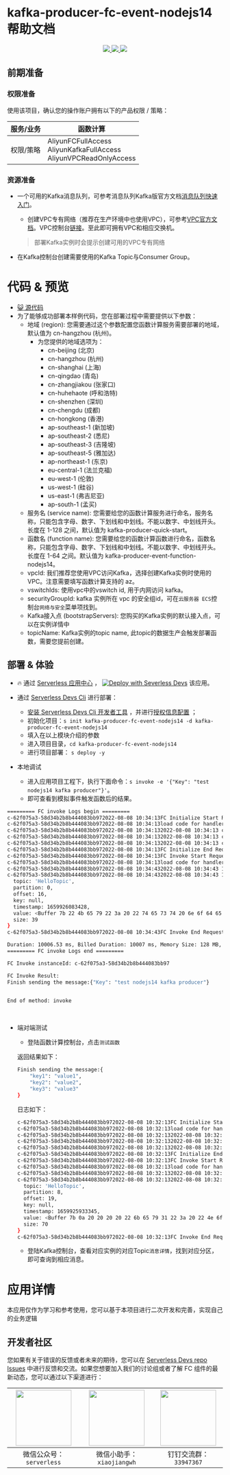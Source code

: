 # kafka-producer-fc-event-nodejs14 帮助文档

<p align="center" class="flex justify-center">
    <a href="https://www.serverless-devs.com" class="ml-1">
    <img src="http://editor.devsapp.cn/icon?package=FCToODPSSamplePython3&type=packageType">
  </a>
  <a href="http://www.devsapp.cn/details.html?name=FCToODPSSamplePython3" class="ml-1">
    <img src="http://editor.devsapp.cn/icon?package=FCToODPSSamplePython3&type=packageVersion">
  </a>
  <a href="http://www.devsapp.cn/details.html?name=FCToODPSSamplePython3" class="ml-1">
    <img src="http://editor.devsapp.cn/icon?package=FCToODPSSamplePython3&type=packageDownload">
  </a>
</p>


## 前期准备

### 权限准备

使用该项目，确认您的操作账户拥有以下的产品权限 / 策略：


| 服务/业务 | 函数计算                                                     |
| --------- | ------------------------------------------------------------ |
| 权限/策略 | AliyunFCFullAccess<br/>AliyunKafkaFullAccess<br/>AliyunVPCReadOnlyAccess |


### 资源准备

  * 一个可用的Kafka消息队列，可参考消息队列Kafka版官方文档[消息队列快速入门](https://help.aliyun.com/document_detail/99949.html)。

    - 创建VPC专有网络（推荐在生产环境中也使用VPC），可参考[VPC官方文档](https://help.aliyun.com/document_detail/65398.htm?spm=a2c4g.11186623.0.0.61be4c9d4aGfpg#task-1012575)。VPC控制台[链接](https://vpcnext.console.aliyun.com/)。至此即可拥有VPC和相应交换机。

    > 部署Kafka实例时会提示创建可用的VPC专有网络

  * 在Kafka控制台创建需要使用的Kafka Topic与Consumer Group。

# 代码 & 预览

- [ :smiley_cat:  源代码](https://github.com/devsapp/)
- 为了能够成功部署本样例代码，您在部署过程中需要提供以下参数：
  - 地域 (region): 您需要通过这个参数配置您函数计算服务需要部署的地域，默认值为 cn-hangzhou (杭州)。
    - 为您提供的地域选项为：
      - cn-beijing (北京)
      - cn-hangzhou (杭州)
      - cn-shanghai (上海)
      - cn-qingdao (青岛)
      - cn-zhangjiakou (张家口)
      - cn-huhehaote (呼和浩特)
      - cn-shenzhen (深圳)
      - cn-chengdu (成都)
      - cn-hongkong (香港)
      - ap-southeast-1 (新加坡)
      - ap-southeast-2 (悉尼)
      - ap-southeast-3 (吉隆坡)
      - ap-southeast-5 (雅加达)
      - ap-northeast-1 (东京)
      - eu-central-1 (法兰克福)
      - eu-west-1 (伦敦)
      - us-west-1 (硅谷)
      - us-east-1 (弗吉尼亚)
      - ap-south-1 (孟买)
  - 服务名 (service name): 您需要给您的函数计算服务进行命名，服务名称，只能包含字母、数字、下划线和中划线。不能以数字、中划线开头。长度在 1-128 之间，默认值为 kafka-producer-quick-start。
  - 函数名 (function name): 您需要给您的函数计算函数进行命名，函数名称，只能包含字母、数字、下划线和中划线。不能以数字、中划线开头。长度在 1-64 之间。默认值为 kafka-producer-event-function-nodejs14。
  - vpcId: 我们推荐您使用VPC访问Kafka，选择创建Kafka实例时使用的VPC。注意需要填写函数计算支持的 az。
  - vswitchIds:  使用vpc中的vswitch id, 用于内网访问 kafka。
  - securityGroupId:  kafka 实例所在 vpc 的安全组id，可在`云服务器 ECS`控制台`网络与安全`菜单项找到。
  - Kafka接入点 (bootstrapServers): 您购买的Kafka实例的默认接入点，可以在实例详情中
  - topicName: Kafka实例的topic name, 此topic的数据生产会触发部署函数，需要您提前创建。

</codepre>

<deploy>

## 部署 & 体验

<appcenter>

-  :fire:  通过 [Serverless 应用中心](https://fcnext.console.aliyun.com/applications/create?template=kafka-producer-fc-event-nodejs14) ，
   [![Deploy with Severless Devs](https://img.alicdn.com/imgextra/i1/O1CN01w5RFbX1v45s8TIXPz_!!6000000006118-55-tps-95-28.svg)](https://fcnext.console.aliyun.com/applications/create?template=kafka-producer-fc-event-nodejs14)  该应用。

</appcenter>

- 通过 [Serverless Devs Cli](https://www.serverless-devs.com/serverless-devs/install) 进行部署：

  - [安装 Serverless Devs Cli 开发者工具](https://www.serverless-devs.com/serverless-devs/install) ，并进行[授权信息配置](https://www.serverless-devs.com/fc/config) ；
  - 初始化项目：`s init kafka-producer-fc-event-nodejs14 -d kafka-producer-fc-event-nodejs14`
  - 填入在以上模块介绍的参数
  - 进入项目目录，`cd kafka-producer-fc-event-nodejs14`
  - 进行项目部署： `s deploy -y`
- 本地调试
  - 进入应用项目工程下，执行下面命令：`s invoke -e '{"Key": "test nodejs14 kafka producer"}'`。
  - 即可查看到模拟事件触发函数后的结果。

```bash
========= FC invoke Logs begin =========
c-62f075a3-58d34b2b8b444083bb972022-08-08 10:34:13FC Initialize Start RequestId: c47410a0-ada0-45d8-863f-a9343feaa47e
c-62f075a3-58d34b2b8b444083bb972022-08-08 10:34:13load code for handler:index.initialize
c-62f075a3-58d34b2b8b444083bb972022-08-08 10:34:132022-08-08 10:34:13 c47410a0-ada0-45d8-863f-a9343feaa47e [verbose] Servers:  alikafka-pre-cn-7mz2sr1xa00c-1-vpc.alikafka.aliyuncs.com:9092
c-62f075a3-58d34b2b8b444083bb972022-08-08 10:34:132022-08-08 10:34:13 c47410a0-ada0-45d8-863f-a9343feaa47e [verbose] TopicName:  HelloTopic
c-62f075a3-58d34b2b8b444083bb972022-08-08 10:34:132022-08-08 10:34:13 c47410a0-ada0-45d8-863f-a9343feaa47e [verbose] connect ok
c-62f075a3-58d34b2b8b444083bb972022-08-08 10:34:13FC Initialize End RequestId: c47410a0-ada0-45d8-863f-a9343feaa47e
c-62f075a3-58d34b2b8b444083bb972022-08-08 10:34:13FC Invoke Start RequestId: c47410a0-ada0-45d8-863f-a9343feaa47e
c-62f075a3-58d34b2b8b444083bb972022-08-08 10:34:13load code for handler:index.handler
c-62f075a3-58d34b2b8b444083bb972022-08-08 10:34:432022-08-08 10:34:43 1c233449-024d-4a67-8e7f-83fe3bab6bac [verbose] delivery-report err:  null
c-62f075a3-58d34b2b8b444083bb972022-08-08 10:34:432022-08-08 10:34:43 1c233449-024d-4a67-8e7f-83fe3bab6bac [verbose] delivery-report content:  {
  topic: 'HelloTopic',
  partition: 0,
  offset: 16,
  key: null,
  timestamp: 1659926083428,
  value: <Buffer 7b 22 4b 65 79 22 3a 20 22 74 65 73 74 20 6e 6f 64 65 6a 73 31 34 20 6b 61 66 6b 61 20 70 72 6f 64 75 63 65 72 22 7d>,
  size: 39
}
c-62f075a3-58d34b2b8b444083bb972022-08-08 10:34:43FC Invoke End RequestId: 1c233449-024d-4a67-8e7f-83fe3bab6bac

Duration: 10006.53 ms, Billed Duration: 10007 ms, Memory Size: 128 MB, Max Memory Used: 52.28 MB
========= FC invoke Logs end =========

FC Invoke instanceId: c-62f075a3-58d34b2b8b444083bb97

FC Invoke Result:
Finish sending the message:{"Key": "test nodejs14 kafka producer"}


End of method: invoke
```

​		

- 端对端测试

  - 登陆函数计算控制台，点击`测试函数`
  
  返回结果如下：

  ```bash
  Finish sending the message:{
      "key1": "value1",
      "key2": "value2",
      "key3": "value3"
  }
  ```
  日志如下：
  
  ```bash
  c-62f075a3-58d34b2b8b444083bb972022-08-08 10:32:13FC Initialize Start RequestId: c47410a0-ada0-45d8-863f-a9343feaa47e
  c-62f075a3-58d34b2b8b444083bb972022-08-08 10:32:13load code for handler:index.initialize
  c-62f075a3-58d34b2b8b444083bb972022-08-08 10:32:132022-08-08 10:32:13 c47410a0-ada0-45d8-863f-a9343feaa47e [verbose] Servers:  alikafka-pre-cn-7mz2sr1xa00c-1-vpc.alikafka.aliyuncs.com:9092
  c-62f075a3-58d34b2b8b444083bb972022-08-08 10:32:132022-08-08 10:32:13 c47410a0-ada0-45d8-863f-a9343feaa47e [verbose] TopicName:  HelloTopic
  c-62f075a3-58d34b2b8b444083bb972022-08-08 10:32:132022-08-08 10:32:13 c47410a0-ada0-45d8-863f-a9343feaa47e [verbose] connect ok
  c-62f075a3-58d34b2b8b444083bb972022-08-08 10:32:13FC Initialize End RequestId: c47410a0-ada0-45d8-863f-a9343feaa47e
  c-62f075a3-58d34b2b8b444083bb972022-08-08 10:32:13FC Invoke Start RequestId: c47410a0-ada0-45d8-863f-a9343feaa47e
  c-62f075a3-58d34b2b8b444083bb972022-08-08 10:32:13load code for handler:index.handler
  c-62f075a3-58d34b2b8b444083bb972022-08-08 10:32:132022-08-08 10:32:13 c47410a0-ada0-45d8-863f-a9343feaa47e [verbose] delivery-report err:  null
  c-62f075a3-58d34b2b8b444083bb972022-08-08 10:32:132022-08-08 10:32:13 c47410a0-ada0-45d8-863f-a9343feaa47e [verbose] delivery-report content:  {
    topic: 'HelloTopic',
    partition: 8,
    offset: 19,
    key: null,
    timestamp: 1659925933345,
    value: <Buffer 7b 0a 20 20 20 20 22 6b 65 79 31 22 3a 20 22 4e 6f 64 65 6a 73 31 34 22 2c 0a 20 20 20 20 22 6b 65 79 32 22 3a 20 22 76 61 6c 75 65 32 22 2c 0a 20 20 ... 20 more bytes>,
    size: 70
  }
  c-62f075a3-58d34b2b8b444083bb972022-08-08 10:32:13FC Invoke End RequestId: c47410a0-ada0-45d8-863f-a9343feaa47e
  ```
  
  - 登陆Kafka控制台，查看对应实例的对应Topic`消息详情`，找到对应分区，即可查询到相应消息。
  
  

</deploy>

<appdetail id="flushContent">

# 应用详情



本应用仅作为学习和参考使用，您可以基于本项目进行二次开发和完善，实现自己的业务逻辑



</appdetail>

<devgroup>

## 开发者社区

您如果有关于错误的反馈或者未来的期待，您可以在 [Serverless Devs repo Issues](https://github.com/serverless-devs/serverless-devs/issues) 中进行反馈和交流。如果您想要加入我们的讨论组或者了解 FC 组件的最新动态，您可以通过以下渠道进行：

<p align="center">



| <img src="https://serverless-article-picture.oss-cn-hangzhou.aliyuncs.com/1635407298906_20211028074819117230.png" width="130px" > | <img src="https://serverless-article-picture.oss-cn-hangzhou.aliyuncs.com/1635407044136_20211028074404326599.png" width="130px" > | <img src="https://serverless-article-picture.oss-cn-hangzhou.aliyuncs.com/1635407252200_20211028074732517533.png" width="130px" > |
| ------------------------------------------------------------ | ------------------------------------------------------------ | ------------------------------------------------------------ |
| <center>微信公众号：`serverless`</center>                    | <center>微信小助手：`xiaojiangwh`</center>                   | <center>钉钉交流群：`33947367`</center>                      |

</p>

</devgroup>